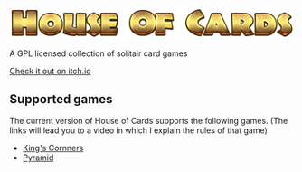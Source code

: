 ![House Of Cards](https://github.com/PhantasarProductions/House-Of-Cards/blob/main/SRC/Assets/Tricky/GFX/Logo/Main.png?raw=true)

 A GPL licensed collection of solitair card games


 [Check it out on itch.io](https://phantasar-productions.itch.io/house-of-cards)


## Supported games

The current version of House of Cards supports the following games.
(The links will lead you to a video in which I explain the rules of that game)

- [King's Cornners](https://rumble.com/v4j9llu-how-to-play-kings-corners.html)
- [Pyramid](https://rumble.com/v4j9mwk-how-to-play-pyramid.html)